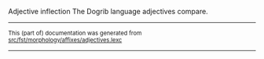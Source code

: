 Adjective inflection
The Dogrib language adjectives compare.

* * *

<small>This (part of) documentation was generated from [src/fst/morphology/affixes/adjectives.lexc](https://github.com/giellalt/lang-dgr/blob/main/src/fst/morphology/affixes/adjectives.lexc)</small>

---

